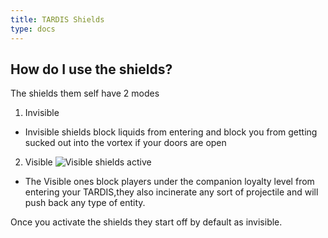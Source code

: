 ```yaml
---
title: TARDIS Shields
type: docs
---
```

## How do I use the shields?

The shields them self have 2 modes 
1. Invisible
*  Invisible shields block liquids from entering and block you from getting sucked out into the vortex if your doors are open
2. Visible ![Visible shields active](shield.png)
 + The Visible ones block players under the companion loyalty level from entering your TARDIS,they also incinerate any sort of projectile and will push back any type of entity.

Once you activate the shields they start off by default as invisible.